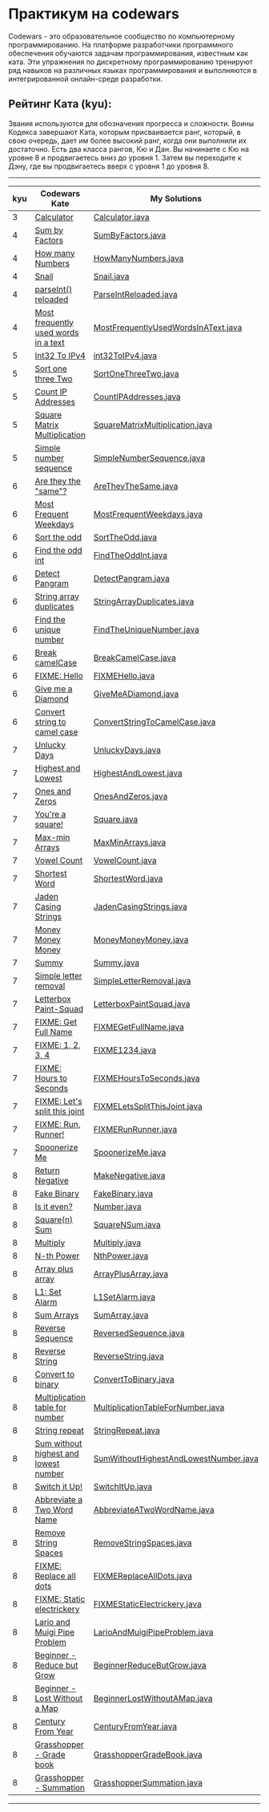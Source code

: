# Практикум на codewars
Codewars - это образовательное сообщество по компьютерному программированию. На платформе разработчики программного обеспечения обучаются задачам программирования, известным как ката. Эти упражнения по дискретному программированию тренируют ряд навыков на различных языках программирования и выполняются в интегрированной онлайн-среде разработки.

## Рейтинг Ката (kyu):
Звания используются для обозначения прогресса и сложности. Воины Кодекса завершают Ката, которым присваивается ранг, который, в свою очередь, дает им более высокий ранг, когда они выполнили их достаточно. Есть два класса рангов, Кю и Дан. Вы начинаете с Кю на уровне 8 и продвигаетесь вниз до уровня 1. Затем вы переходите к Дэну, где вы продвигаетесь вверх с уровня 1 до уровня 8.
____
| kyu | Codewars Kate | My Solutions |
| --- | --- | --- |
| 3 | [Calculator](https://www.codewars.com/kata/5235c913397cbf2508000048) | [Calculator.java](https://github.com/zurbaevi/codewars/blob/main/src/main/java/com/codewars/kyu3/Calculator.java) |
| 4 | [Sum by Factors](https://www.codewars.com/kata/54d496788776e49e6b00052f) | [SumByFactors.java](https://github.com/zurbaevi/codewars/blob/main/src/main/java/com/codewars/kyu4/SumByFactors.java) |
| 4 | [How many Numbers](https://www.codewars.com/kata/5877e7d568909e5ff90017e6) | [HowManyNumbers.java](https://github.com/zurbaevi/codewars/blob/main/src/main/java/com/codewars/kyu4/HowManyNumbers.java) |
| 4 | [Snail](https://www.codewars.com/kata/521c2db8ddc89b9b7a0000c1) | [Snail.java](https://github.com/zurbaevi/codewars/blob/main/src/main/java/com/codewars/kyu4/Snail.java) |
| 4 | [parseInt() reloaded](https://www.codewars.com/kata/525c7c5ab6aecef16e0001a5) | [ParseIntReloaded.java](https://github.com/zurbaevi/codewars/blob/main/src/main/java/com/codewars/kyu4/ParseIntReloaded.java) |
| 4 | [Most frequently used words in a text](https://www.codewars.com/kata/51e056fe544cf36c410000fb) | [MostFrequentlyUsedWordsInAText.java](https://github.com/zurbaevi/codewars/blob/main/src/main/java/com/codewars/kyu4/MostFrequentlyUsedWordsInAText.java) |
| 5 | [Int32 To IPv4](https://www.codewars.com/kata/52e88b39ffb6ac53a400022e) | [int32ToIPv4.java](https://github.com/zurbaevi/codewars/blob/main/src/main/java/com/codewars/kyu5/int32ToIPv4.java) |
| 5 | [Sort one three Two](https://www.codewars.com/kata/56f4ff45af5b1f8cd100067d) | [SortOneThreeTwo.java](https://github.com/zurbaevi/codewars/blob/main/src/main/java/com/codewars/kyu5/SortOneThreeTwo.java) |
| 5 | [Count IP Addresses](https://www.codewars.com/kata/526989a41034285187000de4) | [CountIPAddresses.java](https://github.com/zurbaevi/codewars/blob/main/src/main/java/com/codewars/kyu5/CountIPAddresses.java) |
| 5 | [Square Matrix Multiplication](https://www.codewars.com/kata/5263a84ffcadb968b6000513) | [SquareMatrixMultiplication.java](https://github.com/zurbaevi/codewars/blob/main/src/main/java/com/codewars/kyu5/SquareMatrixMultiplication.java) |
| 5 | [Simple number sequence](https://www.codewars.com/kata/5a28cf591f7f7019a80000de) | [SimpleNumberSequence.java](https://github.com/zurbaevi/codewars/blob/main/src/main/java/com/codewars/kyu5/SimpleNumberSequence.java) |
| 6 | [Are they the "same"?](https://www.codewars.com/kata/550498447451fbbd7600041c) | [AreTheyTheSame.java](https://github.com/zurbaevi/codewars/blob/main/src/main/java/com/codewars/kyu6/AreTheyTheSame.java) |
| 6 | [Most Frequent Weekdays](https://www.codewars.com/kata/56eb16655250549e4b0013f4) | [MostFrequentWeekdays.java](https://github.com/zurbaevi/codewars/blob/main/src/main/java/com/codewars/kyu6/MostFrequentWeekdays.java) |
| 6 | [Sort the odd](https://www.codewars.com/kata/578aa45ee9fd15ff4600090d) | [SortTheOdd.java](https://github.com/zurbaevi/codewars/blob/main/src/main/java/com/codewars/kyu6/SortTheOdd.java) |
| 6 | [Find the odd int](https://www.codewars.com/kata/54da5a58ea159efa38000836) | [FindTheOddInt.java](https://github.com/zurbaevi/codewars/blob/main/src/main/java/com/codewars/kyu6/FindTheOddInt.java) |
| 6 | [Detect Pangram](https://www.codewars.com/kata/545cedaa9943f7fe7b000048) | [DetectPangram.java](https://github.com/zurbaevi/codewars/blob/main/src/main/java/com/codewars/kyu6/DetectPangram.java) |
| 6 | [String array duplicates](https://www.codewars.com/kata/59f08f89a5e129c543000069) | [StringArrayDuplicates.java](https://github.com/zurbaevi/codewars/blob/main/src/main/java/com/codewars/kyu6/StringArrayDuplicates.java) |
| 6 | [Find the unique number](https://www.codewars.com/kata/585d7d5adb20cf33cb000235) | [FindTheUniqueNumber.java](https://github.com/zurbaevi/codewars/blob/main/src/main/java/com/codewars/kyu6/FindTheUniqueNumber.java) |
| 6 | [Break camelCase](https://www.codewars.com/kata/5208f99aee097e6552000148) | [BreakCamelCase.java](https://github.com/zurbaevi/codewars/blob/main/src/main/java/com/codewars/kyu6/BreakCamelCase.java) |
| 6 | [FIXME: Hello](https://www.codewars.com/kata/5b0a80ce84a30f4762000069) | [FIXMEHello.java](https://github.com/zurbaevi/codewars/blob/main/src/main/java/com/codewars/kyu6/FIXMEHello.java) |
| 6 | [Give me a Diamond](https://www.codewars.com/kata/5503013e34137eeeaa001648) | [GiveMeADiamond.java](https://github.com/zurbaevi/codewars/blob/main/src/main/java/com/codewars/kyu6/GiveMeADiamond.java) |
| 6 | [Convert string to camel case](https://www.codewars.com/kata/517abf86da9663f1d2000003) | [ConvertStringToCamelCase.java](https://github.com/zurbaevi/codewars/blob/main/src/main/java/com/codewars/kyu6/ConvertStringToCamelCase.java) |
| 7 | [Unlucky Days](https://www.codewars.com/kata/56eb0be52caf798c630013c0) | [UnluckyDays.java](https://github.com/zurbaevi/codewars/blob/main/src/main/java/com/codewars/kyu7/UnluckyDays.java) |
| 7 | [Highest and Lowest](https://www.codewars.com/kata/554b4ac871d6813a03000035) | [HighestAndLowest.java](https://github.com/zurbaevi/codewars/blob/main/src/main/java/com/codewars/kyu7/HighestAndLowest.java) |
| 7 | [Ones and Zeros](https://www.codewars.com/kata/578553c3a1b8d5c40300037c) | [OnesAndZeros.java](https://github.com/zurbaevi/codewars-java/blob/main/src/main/java/com/codewars/kyu7/OnesAndZeros.java) |
| 7 | [You're a square!](https://www.codewars.com/kata/54c27a33fb7da0db0100040e) | [Square.java](https://github.com/zurbaevi/codewars/blob/main/src/main/java/com/codewars/kyu7/Square.java) |
| 7 | [Max-min Arrays](https://www.codewars.com/kata/5a090c4e697598d0b9000004) | [MaxMinArrays.java](https://github.com/zurbaevi/codewars/blob/main/src/main/java/com/codewars/kyu7/MaxMinArrays.java) |
| 7 | [Vowel Count](https://www.codewars.com/kata/54ff3102c1bad923760001f3) | [VowelCount.java](https://github.com/zurbaevi/codewars/blob/main/src/main/java/com/codewars/kyu7/VowelCount.java) |
| 7 | [Shortest Word](https://www.codewars.com/kata/57cebe1dc6fdc20c57000ac9) | [ShortestWord.java](https://github.com/zurbaevi/codewars/blob/main/src/main/java/com/codewars/kyu7/ShortestWord.java) |
| 7 | [Jaden Casing Strings](https://www.codewars.com/kata/5390bac347d09b7da40006f6) | [JadenCasingStrings.java](https://github.com/zurbaevi/codewars/blob/main/src/main/java/com/codewars/kyu7/JadenCasingStrings.java) |
| 7 | [Money Money Money](https://www.codewars.com/kata/563f037412e5ada593000114) | [MoneyMoneyMoney.java](https://github.com/zurbaevi/codewars/blob/main/src/main/java/com/codewars/kyu7/MoneyMoneyMoney.java) |
| 7 | [Summy](https://www.codewars.com/kata/599c20626bd8795ce900001d) | [Summy.java](https://github.com/zurbaevi/codewars/blob/main/src/main/java/com/codewars/kyu7/Summy.java) |
| 7 | [Simple letter removal](https://www.codewars.com/kata/5b728f801db5cec7320000c7) | [SimpleLetterRemoval.java](https://github.com/zurbaevi/codewars/blob/main/src/main/java/com/codewars/kyu7/SimpleLetterRemoval.java) |
| 7 | [Letterbox Paint-Squad](https://www.codewars.com/kata/597d75744f4190857a00008d) | [LetterboxPaintSquad.java](https://github.com/zurbaevi/codewars/blob/main/src/main/java/com/codewars/kyu7/LetterboxPaintSquad.java) |
| 7 | [FIXME: Get Full Name](https://www.codewars.com/kata/597c684822bc9388f600010f) | [FIXMEGetFullName.java](https://github.com/zurbaevi/codewars/blob/main/src/main/java/com/codewars/kyu7/FIXMEGetFullName.java) |
| 7 | [FIXME: 1, 2, 3, 4](https://www.codewars.com/kata/5b13c699af73864aa7000031) | [FIXME1234.java](https://github.com/zurbaevi/codewars/blob/main/src/main/java/com/codewars/kyu7/FIXME1234.java) |
| 7 | [FIXME: Hours to Seconds](https://www.codewars.com/kata/596b041e224071ece200002e) | [FIXMEHoursToSeconds.java](https://github.com/zurbaevi/codewars/blob/main/src/main/java/com/codewars/kyu7/FIXMEHoursToSeconds.java) |
| 7 | [FIXME: Let's split this joint](https://www.codewars.com/kata/5a53f300d8e145df7f000497) | [FIXMELetsSplitThisJoint.java](https://github.com/zurbaevi/codewars/blob/main/src/main/java/com/codewars/kyu7/FIXMELetsSplitThisJoint.java) |
| 7 | [FIXME: Run, Runner!](https://www.codewars.com/kata/596b2b9d9e2fbd7811000046) | [FIXMERunRunner.java](https://github.com/zurbaevi/codewars/blob/main/src/main/java/com/codewars/kyu7/FIXMERunRunner.java) |
| 7 | [Spoonerize Me](https://www.codewars.com/kata/56b8903933dbe5831e000c76) | [SpoonerizeMe.java](https://github.com/zurbaevi/codewars/blob/main/src/main/java/com/codewars/kyu7/SpoonerizeMe.java) |
| 8 | [Return Negative](https://www.codewars.com/kata/55685cd7ad70877c23000102) | [MakeNegative.java](https://github.com/zurbaevi/codewars/blob/main/src/main/java/com/codewars/kyu8/MakeNegative.java) |
| 8 | [Fake Binary](https://www.codewars.com/kata/57eae65a4321032ce000002d) | [FakeBinary.java](https://github.com/zurbaevi/codewars/blob/main/src/main/java/com/codewars/kyu8/FakeBinary.java) |
| 8 | [Is it even?](https://www.codewars.com/kata/555a67db74814aa4ee0001b5) | [Number.java](https://github.com/zurbaevi/codewars/blob/main/src/main/java/com/codewars/kyu8/Number.java) |
| 8 | [Square(n) Sum](https://www.codewars.com/kata/515e271a311df0350d00000f) | [SquareNSum.java](https://github.com/zurbaevi/codewars/blob/main/src/main/java/com/codewars/kyu8/SquareNSum.java) |
| 8 | [Multiply](https://www.codewars.com/kata/50654ddff44f800200000004) | [Multiply.java](https://github.com/zurbaevi/codewars/blob/main/src/main/java/com/codewars/kyu8/Multiply.java) |
| 8 | [N-th Power](https://www.codewars.com/kata/57d814e4950d8489720008db) | [NthPower.java](https://github.com/zurbaevi/codewars-java/blob/main/src/main/java/com/codewars/kyu8/NthPower.java) |
| 8 | [Array plus array](https://www.codewars.com/kata/5a2be17aee1aaefe2a000151) | [ArrayPlusArray.java](https://github.com/zurbaevi/codewars-java/blob/main/src/main/java/com/codewars/kyu8/ArrayPlusArray.java) |
| 8 | [L1: Set Alarm](https://www.codewars.com/kata/568dcc3c7f12767a62000038) | [L1SetAlarm.java](https://github.com/zurbaevi/codewars-java/blob/main/src/main/java/com/codewars/kyu8/L1SetAlarm.java) |
| 8 | [Sum Arrays](https://www.codewars.com/kata/53dc54212259ed3d4f00071c) | [SumArray.java](https://github.com/zurbaevi/codewars-java/blob/main/src/main/java/com/codewars/kyu8/SumArray.java) |
| 8 | [Reverse Sequence](https://www.codewars.com/kata/5a00e05cc374cb34d100000d) | [ReversedSequence.java](https://github.com/zurbaevi/codewars-java/blob/main/src/main/java/com/codewars/kyu8/ReversedSequence.java) |
| 8 | [Reverse String](https://www.codewars.com/kata/5168bb5dfe9a00b126000018) | [ReverseString.java](https://github.com/zurbaevi/codewars-java/blob/main/src/main/java/com/codewars/kyu8/ReverseString.java) |
| 8 | [Convert to binary](https://www.codewars.com/kata/59fca81a5712f9fa4700159a) | [ConvertToBinary.java](https://github.com/zurbaevi/codewars-java/blob/main/src/main/java/com/codewars/kyu8/ConvertToBinary.java) |
| 8 | [Multiplication table for number](https://www.codewars.com/kata/5a2fd38b55519ed98f0000ce) | [MultiplicationTableForNumber.java](https://github.com/zurbaevi/codewars-java/blob/main/src/main/java/com/codewars/kyu8/MultiplicationTableForNumber.java) |
| 8 | [String repeat](https://www.codewars.com/kata/57a0e5c372292dd76d000d7e) | [StringRepeat.java](https://github.com/zurbaevi/codewars-java/blob/main/src/main/java/com/codewars/kyu8/StringRepeat.java) |
| 8 | [Sum without highest and lowest number](https://www.codewars.com/kata/576b93db1129fcf2200001e6) | [SumWithoutHighestAndLowestNumber.java](https://github.com/zurbaevi/codewars-java/blob/main/src/main/java/com/codewars/kyu8/SumWithoutHighestAndLowestNumber.java) |
| 8 | [Switch it Up!](https://www.codewars.com/kata/5808dcb8f0ed42ae34000031) | [SwitchItUp.java](https://github.com/zurbaevi/codewars-java/blob/main/src/main/java/com/codewars/kyu8/SwitchItUp.java) |
| 8 | [Abbreviate a Two Word Name](https://www.codewars.com/kata/57eadb7ecd143f4c9c0000a3) | [AbbreviateATwoWordName.java](https://github.com/zurbaevi/codewars-java/blob/main/src/main/java/com/codewars/kyu8/AbbreviateATwoWordName.java) |
| 8 | [Remove String Spaces](https://www.codewars.com/kata/57eae20f5500ad98e50002c5) | [RemoveStringSpaces.java](https://github.com/zurbaevi/codewars-java/blob/main/src/main/java/com/codewars/kyu8/RemoveStringSpaces.java) |
| 8 | [FIXME: Replace all dots](https://www.codewars.com/kata/596c6eb85b0f515834000049) | [FIXMEReplaceAllDots.java](https://github.com/zurbaevi/codewars-java/blob/main/src/main/java/com/codewars/kyu8/FIXMEReplaceAllDots.java) |
| 8 | [FIXME: Static electrickery](https://www.codewars.com/kata/596c55fc7bd5476bf60000d5) | [FIXMEStaticElectrickery.java](https://github.com/zurbaevi/codewars-java/blob/main/src/main/java/com/codewars/kyu8/FIXMEStaticElectrickery.java) |
| 8 | [Lario and Muigi Pipe Problem](https://www.codewars.com/kata/56b29582461215098d00000f) | [LarioAndMuigiPipeProblem.java](https://github.com/zurbaevi/codewars-java/blob/main/src/main/java/com/codewars/kyu8/LarioAndMuigiPipeProblem.java) |
| 8 | [Beginner - Reduce but Grow](https://www.codewars.com/kata/57f780909f7e8e3183000078) | [BeginnerReduceButGrow.java](https://github.com/zurbaevi/codewars-java/blob/main/src/main/java/com/codewars/kyu8/BeginnerReduceButGrow.java) |
| 8 | [Beginner - Lost Without a Map](https://www.codewars.com/kata/57f781872e3d8ca2a000007e) | [BeginnerLostWithoutAMap.java](https://github.com/zurbaevi/codewars-java/blob/main/src/main/java/com/codewars/kyu8/BeginnerLostWithoutAMap.java) |
| 8 | [Century From Year](https://www.codewars.com/kata/5a3fe3dde1ce0e8ed6000097) | [CenturyFromYear.java](https://github.com/zurbaevi/codewars-java/blob/main/src/main/java/com/codewars/kyu8/CenturyFromYear.java) |
| 8 | [Grasshopper - Grade book](https://www.codewars.com/kata/55cbd4ba903825f7970000f5) | [GrasshopperGradeBook.java](https://github.com/zurbaevi/codewars-java/blob/main/src/main/java/com/codewars/kyu8/GrasshopperGradeBook.java) |
| 8 | [Grasshopper - Summation](https://www.codewars.com/kata/55d24f55d7dd296eb9000030) | [GrasshopperSummation.java](https://github.com/zurbaevi/codewars-java/blob/main/src/main/java/com/codewars/kyu8/GrasshopperSummation.java) |
____
